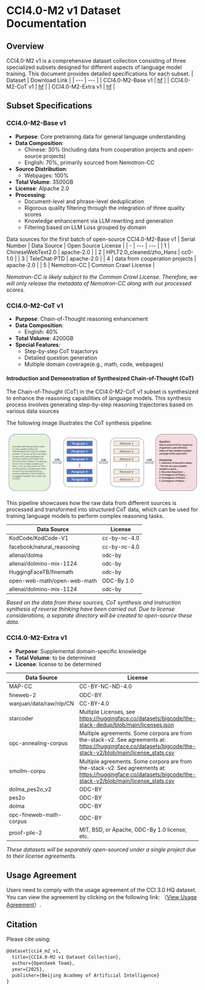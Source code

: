 # CCI4.0-M2 v1 Dataset Documentation

## Overview
CCI4.0-M2 v1 is a comprehensive dataset collection consisting of three specialized subsets designed for different aspects of language model training. This document provides detailed specifications for each subset.
| Dataset | Download Link |
| --- | --- |
| CCI4.0-M2-Base v1 | [hf](https://huggingface.co/datasets/BAAI/CCI4.0-M2-Base-v1) |
| CCI4.0-M2-CoT v1 | [hf](https://huggingface.co/datasets/BAAI/CCI4.0-M2-CoT-v1) |
| CCI4.0-M2-Extra v1 | [hf](https://huggingface.co/datasets/BAAI/CCI4.0-M2-Extra-v1) |


## Subset Specifications

### CCI4.0-M2-Base v1
- **Purpose**: Core pretraining data for general language understanding
- **Data Composition**:
  - Chinese: 30% (Including data from cooperation projects and open-source projects)
  - English: 70%, primarily sourced from Nemotron-CC
- **Source Distribution**:
  - Webpages: 100%
- **Total Volume**: 3500GB
- **License**: Alpache 2.0
- **Processing**:
  - Document-level and phrase-level deduplication
  - Rigorous quality filtering through the integration of three quality scores
  - Knowledge enhancement via LLM rewriting and generation
  - Filtering based on LLM Loss grouped by domain

Data sources for the first batch of open-source CCI4.0-M2-Base v1
| Serial Number | Data Source | Open Source License |
| - | --- | --- |
| 1 | ChineseWebText2.0 | apache-2.0 |
| 2 | HPLT2.0_cleaned/zho_Hans | cc0-1.0 |
| 3 | TeleChat-PTD | apache-2.0 |
| 4 | data from cooperation projects  | apache-2.0 |
| 5 | Nemotron-CC | Common Crawl License |

*Nemotron-CC is likely subject to the Common Crawl License. Therefore, we will only release the metadata of Nemotron-CC along with our processed scores.*

### CCI4.0-M2-CoT v1 
- **Purpose**: Chain-of-Thought reasoning enhancement
- **Data Composition**:
  - English: 40%
- **Total Volume**: 4200GB
- **Special Features**:
  - Step-by-step CoT trajactorys
  - Detailed question generation
  - Multiple domain coverage(e.g., math, code, webpages)
#### Introduction and Demonstration of Synthesized Chain-of-Thought (CoT)

The Chain-of-Thought (CoT) in the CCI4.0-M2-CoT v1 subset is synthesized to enhance the reasoning capabilities of language models. This synthesis process involves generating step-by-step reasoning trajectories based on various data sources

The following image illustrates the CoT synthesis pipeline:

![CoT Pipeline](CoT_Pipeline.png)

This pipeline showcases how the raw data from different sources is processed and transformed into structured CoT data, which can be used for training language models to perform complex reasoning tasks.

| Data Source | License |
| --- | --- |
| KodCode/KodCode-V1 | cc-by-nc-4.0 |
| facebook/natural_reasoning | cc-by-nc-4.0 |
| allenai/dolma | odc-by |
| allenai/dolmino-mix-1124 | odc-by |
| HuggingFaceTB/finemath | odc-by |
| open-web-math/open-web-math | ODC-By 1.0 |
| allenai/dolmino-mix-1124 | odc-by |

*Based on the data from these sources, CoT synthesis and instruction synthesis of reverse thinking have been carried out. Due to license considerations, a separate directory will be created to open-source these data.*


### CCI4.0-M2-Extra v1
- **Purpose**: Supplemental domain-specific knowledge
- **Total Volume**: to be determined
- **License**: license to be determined

| Data Source | License |
| --- | --- |
| MAP-CC | CC-BY-NC-ND-4.0 |
| fineweb-2 | ODC-BY |
| wanjuan/data/raw/nlp/CN | CC-BY-4.0 |
| starcoder | Multiple Licenses, see https://huggingface.co/datasets/bigcode/the-stack-dedup/blob/main/licenses.json |
| opc-annealing-corpus | Multiple agreements. Some corpora are from the-stack-v2. See agreements at: https://huggingface.co/datasets/bigcode/the-stack-v2/blob/main/license_stats.csv |
| smollm-corpu | Multiple agreements. Some corpora are from the-stack-v2. See agreements at: https://huggingface.co/datasets/bigcode/the-stack-v2/blob/main/license_stats.csv |
| dolma_pes2o_v2 | ODC-BY |
| pes2o | ODC-BY |
| dolma | ODC-BY |
| opc-fineweb-math-corpus | ODC-BY |
| proof-pile-2 | MIT, BSD, or Apache, ODC-By 1.0 license, etc. |

*These datasets will be separately open-sourced under a single project due to their license agreements.*

## Usage Agreement
Users need to comply with the usage agreement of the CCI 3.0 HQ dataset. You can view the agreement by clicking on the following link: （[View Usage Agreement](https://data.baai.ac.cn/resources/agreement/cci_usage_aggrement.pdf)）.

## Citation
Please cite using:
```
@dataset{cci4_m2_v1,
  title={CCI4.0-M2 v1 Dataset Collection},
  author={OpenSeek Team},
  year={2025},
  publisher={Beijing Academy of Artificial Intelligence}
}
```
